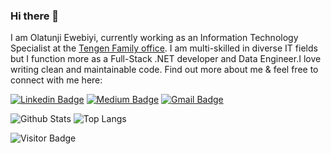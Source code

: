 ### Hi there 👋

I am Olatunji Ewebiyi, currently working as an Information Technology Specialist at the [Tengen Family office](https://tengenfamilyoffice.com/). I am multi-skilled in diverse IT fields but I function more as a Full-Stack .NET developer and Data Engineer.I love writing clean and maintainable code. Find out more about me & feel free to connect with me here:

[![Linkedin Badge](https://img.shields.io/badge/-olatunjie-blue?style=flat-square&logo=Linkedin&logoColor=white&link=https://www.linkedin.com/in/techgee/)](https://www.linkedin.com/in/techgee/)
[![Medium Badge](https://img.shields.io/badge/olatunji-ewebiyi-12100E?style=flat-square&logo=medium&logoColor=white&link=https://medium.com/@olatunji.ewebiyi)](https://medium.com/@olatunji.ewebiyi)
[![Gmail Badge](https://img.shields.io/badge/-olatunji.ewebiyi@gmail.com-c14438?style=flat-square&logo=Gmail&logoColor=white&link=mailto:olatunji.ewebiyi@gmail.com)](mailto:olatunji.ewebiyi@gmail.com)


![Github Stats](https://github-readme-stats.vercel.app/api?username=olatunjie&count_private=true&show_icons=true&include_all_commits=true)
![Top Langs](https://github-readme-stats.vercel.app/api/top-langs/?username=olatunjie&hide=TeX&layout=compact)

![Visitor Badge](https://visitor-badge.laobi.icu/badge?page_id=olatunjie.olatunjie)


<!--
**olatunjie/olatunjie** is a ✨ _special_ ✨ repository because its `README.md` (this file) appears on your GitHub profile.

Here are some ideas to get you started:

- 🔭 I’m currently working on ...
- 🌱 I’m currently learning ...
- 👯 I’m looking to collaborate on ...
- 🤔 I’m looking for help with ...
- 💬 Ask me about ...
- 📫 How to reach me: ...
- 😄 Pronouns: ...
- ⚡ Fun fact: ...
-->
